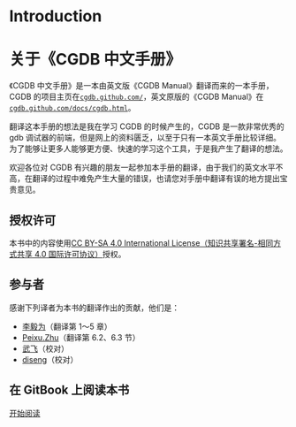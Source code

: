 # Introduction

# 关于《CGDB 中文手册》

《CGDB 中文手册》是一本由英文版《CGDB Manual》翻译而来的一本手册，CGDB 的项目主页在[`cgdb.github.com/`](http://cgdb.github.com/)，英文原版的《CGDB Manual》在[`cgdb.github.com/docs/cgdb.html`](http://cgdb.github.com/docs/cgdb.html)。

翻译这本手册的想法是我在学习 CGDB 的时候产生的，CGDB 是一款非常优秀的 gdb 调试器的前端，但是网上的资料匮乏，以至于只有一本英文手册比较详细。为了能够让更多人能够更方便、快速的学习这个工具，于是我产生了翻译的想法。

欢迎各位对 CGDB 有兴趣的朋友一起参加本手册的翻译，由于我们的英文水平不高，在翻译的过程中难免产生大量的错误，也请您对手册中翻译有误的地方提出宝贵意见。

## 授权许可

本书中的内容使用[CC BY-SA 4.0 International License（知识共享署名-相同方式共享 4.0 国际许可协议）](http://creativecommons.org/licenses/by-sa/4.0/)授权。

## 参与者

感谢下列译者为本书的翻译作出的贡献，他们是：

*   [李毅为](https://github.com/leeyiw)（翻译第 1～5 章）
*   [Peixu.Zhu](https://github.com/icandroid)（翻译第 6.2、6.3 节）
*   [武飞](https://github.com/fayewu)（校对）
*   [diseng](https://github.com/diseng)（校对）

## 在 GitBook 上阅读本书

[开始阅读](https://www.gitbook.com/book/leeyiw/cgdb-manual-in-chinese/details)